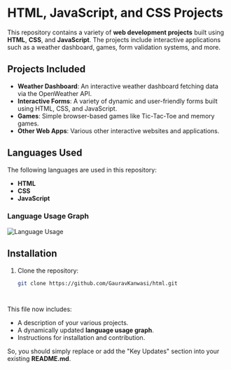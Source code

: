 # HTML, JavaScript, and CSS Projects

This repository contains a variety of **web development projects** built using **HTML**, **CSS**, and **JavaScript**. The projects include interactive applications such as a weather dashboard, games, form validation systems, and more.

## Projects Included

- **Weather Dashboard**: An interactive weather dashboard fetching data via the OpenWeather API.
- **Interactive Forms**: A variety of dynamic and user-friendly forms built using HTML, CSS, and JavaScript.
- **Games**: Simple browser-based games like Tic-Tac-Toe and memory games.
- **Other Web Apps**: Various other interactive websites and applications.

## Languages Used

The following languages are used in this repository:

- **HTML**
- **CSS**
- **JavaScript**

### Language Usage Graph

![Language Usage](https://img.shields.io/github/languages/top/GauravKanwasi/html)



## Installation

1. Clone the repository:
   ```bash
   git clone https://github.com/GauravKanwasi/html.git




This file now includes:
- A description of your various projects.
- A dynamically updated **language usage graph**.
- Instructions for installation and contribution.

So, you should simply replace or add the "Key Updates" section into your existing **README.md**.
